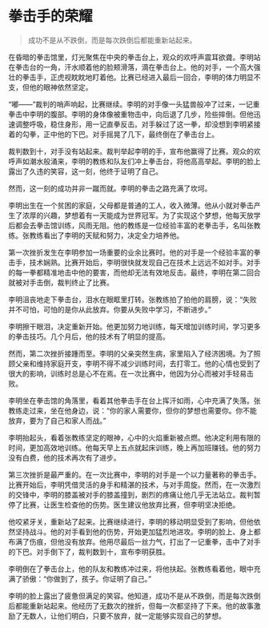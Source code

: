 # 拳击手的荣耀
> 成功不是从不跌倒，而是每次跌倒后都能重新站起来。

在昏暗的拳击馆里，灯光聚焦在中央的拳击台上，观众的欢呼声震耳欲聋。李明站在拳击台的一角，汗水顺着他的脸颊滑落，滴在拳击台上。他的对手，一个高大强壮的拳击手，正虎视眈眈地盯着他。比赛已经进入最后一回合，李明的体力明显不支，但他的眼神依然坚定。

“嘟——”裁判的哨声响起，比赛继续。李明的对手像一头猛兽般冲了过来，一记重拳击中李明的腹部。李明的身体像被重物击中，向后退了几步，险些摔倒。但他迅速调整呼吸，稳住身形，用一记直拳反击。对手躲过了这一拳，却没想到李明紧接着的勾拳，正中他的下巴。对手摇晃了几下，最终倒在了拳击台上。

裁判数到十，对手没有站起来。裁判举起李明的手，宣布他赢得了比赛。观众的欢呼声如潮水般涌来，李明的教练和队友们冲上拳击台，将他高高举起。李明的脸上露出了久违的笑容，这一刻，他终于证明了自己。

然而，这一刻的成功并非一蹴而就。李明的拳击之路充满了坎坷。

李明出生在一个贫困的家庭，父母都是普通的工人，收入微薄。他从小就对拳击产生了浓厚的兴趣，梦想着有一天能成为世界冠军。为了实现这个梦想，他每天放学后都会去拳击馆训练，风雨无阻。他的教练是一位经验丰富的老拳击手，名叫张教练。张教练看出了李明的天赋和努力，决定全力培养他。

第一次挫折发生在李明参加一场重要的业余比赛时。他的对手是一个经验丰富的拳击手，技术娴熟。比赛开始后，李明很快就发现自己在技术上远远不如对手。对手的每一拳都精准地击中他的要害，而他却无法有效地反击。最终，李明在第二回合就被对手击倒，裁判终止了比赛。

李明沮丧地走下拳击台，泪水在眼眶里打转。张教练拍了拍他的肩膀，说：“失败并不可怕，可怕的是你从此放弃。你要从失败中学习，不断进步。”

李明擦干眼泪，决定重新开始。他更加努力地训练，每天增加训练时间，学习更多的拳击技巧。几个月后，他的技术有了明显的提高。

然而，第二次挫折接踵而至。李明的父亲突然生病，家里陷入了经济困境。为了照顾父亲和维持家庭开支，李明不得不减少训练时间，去打零工。他的心情也受到了很大的影响，训练时总是心不在焉。在一次比赛中，他因为分心而被对手轻易击败。

李明坐在拳击馆的角落里，看着其他拳击手在台上挥汗如雨，心中充满了失落。张教练走过来，坐在他身边，说：“你的家人需要你，但你的梦想也需要你。你不能放弃，要为了自己和家人而战。”

李明抬起头，看着张教练坚定的眼神，心中的火焰重新被点燃。他决定利用有限的时间，更加高效地训练。他每天早上五点就起床训练，晚上再加班赚钱。他的努力没有白费，他的技术再次有了进步。

第三次挫折是最严重的。在一次比赛中，李明的对手是一个以力量著称的拳击手。比赛开始后，李明凭借灵活的身手和精湛的技术，与对手周旋。然而，在一次激烈的交锋中，李明的膝盖被对手的膝盖撞到，剧烈的疼痛让他几乎无法站立。裁判暂停了比赛，让医生检查他的伤势。医生建议他放弃比赛，但李明坚决拒绝。

他咬紧牙关，重新站了起来。比赛继续进行，李明的移动明显受到了影响，但他依然坚持战斗。他的对手看到他的伤势，开始更加猛烈地进攻。李明的脸上、身上都布满了伤痕，但他没有放弃。他用尽最后一丝力气，打出了一记重拳，击中了对手的下巴。对手倒下了，裁判数到十，宣布李明获胜。

李明倒在了拳击台上，他的队友和教练冲过来，将他扶起。张教练看着他，眼中充满了骄傲：“你做到了，孩子。你证明了自己。”

李明的脸上露出了疲惫但满足的笑容。他知道，成功不是从不跌倒，而是每次跌倒后都能重新站起来。他经历了无数次的挫折，但每一次都坚持了下来。他的故事激励了无数人，让他们明白，只要不放弃，就一定能够实现自己的梦想。